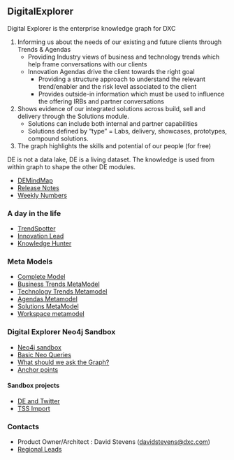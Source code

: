 ## DigitalExplorer 

Digital Explorer is the enterprise knowledge graph for DXC
1.	Informing us about the needs of our existing and future clients through Trends & Agendas
    - Providing Industry views of business and technology trends which help frame conversations with our clients
    - Innovation Agendas drive the client towards the right goal
        - Providing a structure approach to understand the relevant trend/enabler and the risk level associated to the client
        - Provides outside-in information which must be used to influence the offering IRBs and partner conversations
2.	Shows evidence of our integrated solutions across build, sell and delivery through the Solutions module.
    - Solutions can include both internal and partner capabilities
    - Solutions defined by “type” = Labs, delivery, showcases, prototypes, compound solutions.
3.	The graph highlights the skills and potential of our people (for free)

DE is not a data lake, DE is a living dataset.  The knowledge is used from within graph to shape the other DE modules. 

* [DEMindMap](deMindMap.md)
* [Release Notes](ReleaseNotes)
* [Weekly Numbers](WeeklyNumbers.md)

### A day in the life

* [TrendSpotter](aDayintheLife/trendSpotter.md)
* [Innovation Lead](aDayintheLife/innovationLead.md)
* [Knowledge Hunter](aDayintheLife/KnowledgeHunter.md)

### Meta Models
* [Complete Model](MetaModels/completeModel.md)
* [Business Trends MetaModel](MetaModels/BusinessTrendMetaModel.md)
* [Technology Trends Metamodel](MetaModels/TechnologyTrendMetaModel.md)
* [Agendas Metamodel](MetaModels/AgendaMetaModel.md)
* [Solutions MetaModel](MetaModels/SolutionMetaModel.md)
* [Workspace metamodel](MetaModels/WorkspaceMetaModel.md)

### Digital Explorer Neo4j Sandbox 

* [Neo4j sandbox](Sandbox/readme.md)
* [Basic Neo Queries](Sandbox/basicQueries.md)
* [What should we ask the Graph?](Sandbox/GraphAnalytics.md)
* [Anchor points](Sandbox/anchorPoints.md)

#### Sandbox projects
* [DE and Twitter](Sandbox/Projects/DETwitter.md)
* [TSS Import](https://github.dxc.com/ArchitectureOffice/DigitalExplorer_TSS_Integration)

### Contacts

* Product Owner/Architect : David Stevens (davidstevens@dxc.com)
* [Regional Leads](regionalLeads.md)